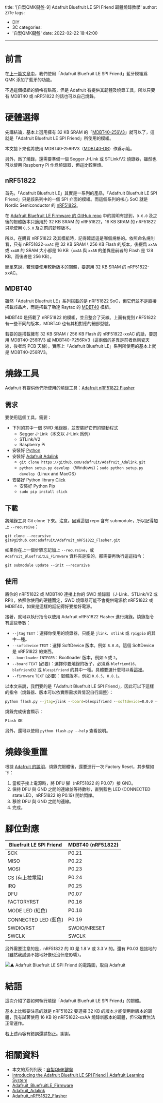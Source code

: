 title: '[自製QMK鍵盤-9] Adafruit Bluefruit LE SPI Friend 韌體燒錄教學'
author: ZiTe
tags:
  - DIY
  - 3C
categories:
  - '自製QMK鍵盤'
date: 2022-02-22 18:42:00
---

# 前言

在[上一篇文章中](https://ziteh.github.io/2022/02/diyqmkkeyboard-8/)，我們使用「Adafruit Bluefruit LE SPI Friend」藍牙模組爲 QMK 添加了藍牙的功能。

不過這個模組的價格有點高，但是 Adafruit 有提供其韌體及燒錄工具，所以只要有 MDBT40 或 nRF51822 的話也可以自己燒錄。

<!--more-->

# 硬體選擇

先講結論，基本上選用擁有 32 KB SRAM 的「[MDBT40-256V3](https://www.raytac.com/product/ins.php?index_id=63)」就可以了，這就是「Adafruit Bluefruit LE SPI Friend」所使用的模組。

本文接下來也將使用 MDBT40-256RV3（[MDBT40-DB](https://www.raytac.com/product/ins.php?index_id=84)）作爲示範。

另外，爲了燒錄，還需要準備一個 Segger J-Link 或 STLink/V2 燒錄器，雖然也可以使用 Raspberry Pi 作爲燒錄器，但這比較麻煩。

## nRF51822
首先，「Adafruit Bluefruit LE」其實是一系列的產品，「Adafruit Bluefruit LE SPI Friend」只是該系列中的一個 SPI 介面的模組。而這個系列的核心 SoC 就是 Nordic Semiconductor 的 [nRF51822](https://www.nordicsemi.com/products/nrf51822)。

在 [Adafruit Bluefruit LE Firmware 的 GitHub repo](https://github.com/adafruit/Adafruit_BluefruitLE_Firmware) 中的說明有提到，`0.6.0` 及之後的韌體版本只適用於 32 KB SRAM 的 nRF51822，16 KB SRAM 的 nRF51822 只能使用 `0.5.0` 及之前的韌體版本。

所以，在購買 nRF51822 及其模組時，記得確認這是哪個規格的。依照命名規則看，只有 nRF51822-`xxAC` 是 32 KB SRAM \ 256 KB Flash 的版本，後綴爲 `xxAA` 或 `xxAB` 的 SRAM 大小都是 16 KB（`xxAA` 與 `xxAB` 的差異是前者的 Flash 是 128 KB，而後者是 256 KB）。

簡單來說，若想要使用較新版本的韌體，要選用 32 KB SRAM 的 nRF51822-xxAC。

## MDBT40
雖然「Adafruit Bluefruit LE」系列搭載的是 nRF51822 SoC，但它們並不是直接搭載該晶片，而是搭載了勁達 Raytac 的 [MDBT40](https://www.raytac.com/product/index.php?index_m1_id=74) 模組。

MDBT40 是搭載了 nRF51822 的模組，並且整合了天線。上面有提到 nRF51822 有一些不同的版本，MDBT40 也有其相對應的細部型號。

若要的是搭載擁有 32 KB SRAM / 256 KB Flash 的 nRF51822-xxAC 的話，要選用 MDBT40-256RV3 或 MDBT40-P256RV3（這兩個的差異是前者爲陶瓷天線，後者爲 PCB 天線）。實際上「Adafruit Bluefruit LE」系列所使用的基本上就是 MDBT40-256RV3。

# 燒錄工具

Adafruit 有提供他們所使用的燒錄工具：[Adafruit nRF51822 Flasher](https://github.com/adafruit/Adafruit_nRF51822_Flasher)

## 需求

要使用這個工具，需要：
- 下列的其中一個 SWD 燒錄器，並安裝好它們的驅動程式
	- Segger J-Link（本文以 J-Link 爲例）
	- STLink/V2
	- Raspberry Pi
- 安裝好 [Python](https://www.python.org/)
- 安裝好 [Adafruit Adalink](https://github.com/adafruit/Adafruit_Adalink)
	- `git clone https://github.com/adafruit/Adafruit_Adalink.git`
	- `python setup.py develop` （Windows）；`sudo python setup.py develop`（Linux and MacOS）
- 安裝好 Python library [Click](https://click.palletsprojects.com/en/4.x/)
	- 安裝好 Python Pip
	- `sudo pip install click`

## 下載

將燒錄工具 Git clone 下來。注意，因爲這個 repo 含有 submodule，所以記得加上 `--recursive`：
```git
git clone --recursive git@github.com:adafruit/Adafruit_nRF51822_Flasher.git
```

如果你在上一個步驟忘記加上 `--recursive`，或 `Adafruit_BluefruitLE_Firmware` 資料夾是空的，那需要再執行這這指令：
```git
git submodule update --init --recursive
```

## 使用

將你的 nRF51822 或 MDBT40 連接上你的 SWD 燒錄器（J-Link、STLink/V2 或 RPi），依照你使用的硬體而定，SWD 燒錄器可能不會提供電源給 nRF51822 或 MDBT40，如果是這樣的話記得好要接好電源。

接著，就可以執行指令以使用  Adafruit nRF51822 Flasher 進行燒錄。燒錄指令有這些參數：
- `--jtag` `TEXT`：選擇你使用的燒錄器，只能是 `jlink`、`stlink` 或 `rpigpio` 的其中一種。
- `--softdevice` `TEXT`：選擇 SoftDevice 版本，例如 `8.0.0`。這個 SoftDevice 是 nRF51822 的東西。
- `--bootloader` `INTEGER`：Bootloader 版本，例如 `0` 或 `2`。
- `--board` `TEXT` (必要)：選擇你要燒錄的板子，必須爲 `blefriend16`、`blefriend32` 或 `blespifriend` 的其中一種。具體要選什麼可以看[這裡](https://github.com/adafruit/Adafruit_BluefruitLE_Firmware/tree/03110f6819d2e8c0928ce1f3879df22dab562447#adafruit-bluefruit-le-firmware)。
- `--firmware` `TEXT` (必要)：韌體版本，例如 `0.6.5`、`0.8.1`。

以本文來說，我們要的是「Adafruit Bluefruit LE SPI Friend」，因此可以下這樣的指令（燒錄器、版本可以依實際需求與情況自行調整）：

```cmd
python flash.py --jtag=jlink --board=blespifriend --softdevice=8.0.0 --bootloader=2 --firmware=0.8.1
```

燒錄完成後會顯示：
```cmd
Flash OK
```

另外，還可以使用 `python flash.py --help` 查看說明。

# 燒錄後重置

根據 [Adafruit 的說明](https://learn.adafruit.com/introducing-the-adafruit-bluefruit-spi-breakout/device-recovery)，燒錄完韌體後，還要進行一次 Factory Reset，其步驟如下：
1. 當板子接上電源時，將 DFU 腳（nRF51822 的 P0.07）接 GND。
2. 保持 DFU 與 GND 之間的連線並等待數秒，直到藍色 LED (CONNECTED state LED，nRF51822 的 P0.19) 開始閃爍。
3. 移除 DFU 與 GND 之間的連線。
4. 完成。

# 腳位對應

Bluefruit LE SPI Friend | MDBT40 (nRF51822)
-|-
SCK|P0.21
MISO|P0.22
MOSI|P0.23
CS (有上拉電阻)|P0.24
IRQ|P0.25
DFU|P0.07
FACTORYRST|P0.16
MODE LED (紅色)|P0.18
CONNECTED LED (藍色)|P0.19
SWDIO/RST|SWDIO/NRESET
SWCLK|SWCLK

另外需要注意的是，nRF51822 的 IO 是 1.8 V 或 3.3 V 的。還有 P0.03 是接地的（雖然我試過不接地好像也沒什麼影響）。

![▲ Adafruit Bluefruit LE SPI Friend 的電路圖，取自 Adafruit](https://cdn-learn.adafruit.com/assets/assets/000/026/205/original/adafruit_products_BluefruitLESPIFriend_sch.png?1436186237)

# 結語

這次介紹了要如何執行燒錄「Adafruit Bluefruit LE SPI Friend」的韌體。

基本上比較要注意的就是 nRF51822 要選擇 32 KB 的版本才能使用新版本的韌體，我有試著使用 16 KB 的 nRF51822-xxAA 燒錄新版本的韌體，但它確實無法正常運作。

若上述內容有錯誤還請指正。謝謝。

# 相關資料
- 本文的系列列表：[自製QMK鍵盤](https://ziteh.github.io/categories/%E8%87%AA%E8%A3%BDQMK%E9%8D%B5%E7%9B%A4/)
- [Introducing the Adafruit Bluefruit LE SPI Friend | Adafruit Learning System](https://learn.adafruit.com/introducing-the-adafruit-bluefruit-spi-breakout/downloads)
- [Adafruit_BluefruitLE_Firmware](https://github.com/adafruit/Adafruit_BluefruitLE_Firmware)
- [Adafruit_Adalink](https://github.com/adafruit/Adafruit_Adalink)
- [Adafruit_nRF51822_Flasher](https://github.com/adafruit/Adafruit_nRF51822_Flasher)
